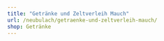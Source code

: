 ```yaml
---
title: "Getränke und Zeltverleih Mauch"
url: /neubulach/getraenke-und-zeltverleih-mauch/
shop: Getränke
---
```

